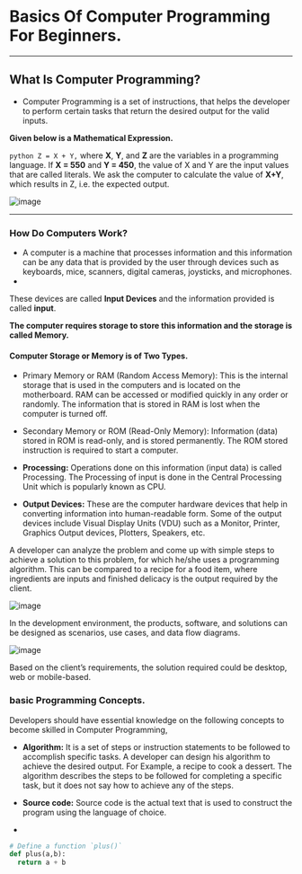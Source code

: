 # **Basics Of Computer Programming For Beginners.** 

---
**What Is Computer Programming?**
---

- Computer Programming is a set of instructions, that helps the developer to perform certain tasks that return the desired output for the valid inputs.

**Given below is a Mathematical Expression.**

```python Z = X + Y,``` where **X**, **Y**, and **Z** are the variables in a programming language. If **X = 550** and **Y = 450**, the value of X and Y are the input values that are called literals.
We ask the computer to calculate the value of **X+Y**, which results in Z, i.e. the expected output. 

![image](https://user-images.githubusercontent.com/51136314/162970999-66f9fb9e-6f5c-4dc6-9942-bd77a8c1330a.png)

--- 
### **How Do Computers Work?**
- A computer is a machine that processes information and this information can be any data that is provided by the user through devices such as keyboards, mice, scanners, digital cameras, joysticks, and microphones.
- 
These devices are called **Input Devices** and the information provided is called **input**. 

**The computer requires storage to store this information and the storage is called Memory.**

#### **Computer Storage or Memory is of Two Types.**

- Primary Memory or RAM (Random Access Memory): This is the internal storage that is used in the computers and is located on the motherboard. RAM can be accessed or modified quickly in any order or randomly. The information that is stored in RAM is lost when the computer is turned off.

- Secondary Memory or ROM (Read-Only Memory): Information (data) stored in ROM is read-only, and is stored permanently. The ROM stored instruction is required to start a computer.


- **Processing:** Operations done on this information (input data) is called Processing. The Processing of input is done in the Central Processing Unit which is popularly known as CPU.

- **Output Devices:** These are the computer hardware devices that help in converting information into human-readable form. Some of the output devices include Visual Display Units (VDU) such as a Monitor, Printer, Graphics Output devices, Plotters, Speakers, etc.

A developer can analyze the problem and come up with simple steps to achieve a solution to this problem, for which he/she uses a programming algorithm. This can be compared to a recipe for a food item, where ingredients are inputs and finished delicacy is the output required by the client.

![image](https://user-images.githubusercontent.com/51136314/162971786-4d7b086d-2d95-4518-bff6-cfe4cecd124b.png)

In the development environment, the products, software, and solutions can be designed as scenarios, use cases, and data flow diagrams.

![image](https://user-images.githubusercontent.com/51136314/162971851-bd04f51b-44a4-43ef-b36f-40d71479cceb.png) 


Based on the client’s requirements, the solution required could be desktop, web or mobile-based.


### **basic Programming Concepts.**
Developers should have essential knowledge on the following concepts to become skilled in Computer Programming,

- **Algorithm:** It is a set of steps or instruction statements to be followed to accomplish specific tasks. A developer can design his algorithm to achieve the desired output. For Example, a recipe to cook a dessert. The algorithm describes the steps to be followed for completing a specific task, but it does not say how to achieve any of the steps.

- **Source code:** Source code is the actual text that is used to construct the program using the language of choice.
- 
```python
# Define a function `plus()`
def plus(a,b):
  return a + b
```  
